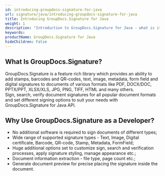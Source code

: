 ```yaml
---
id: introducing-groupdocs-signature-for-java
url: signature/java/introducing-groupdocs-signature-for-java
title: Introducing GroupDocs.Signature for Java
weight: 1
description: "Introduction to GroupDocs.Signature for Java - what is it and why to use"
keywords: 
productName: GroupDocs.Signature for Java
hideChildren: False
---
```

## What Is GroupDocs.Signature?

GroupDocs.Signature is a feature rich library which provides an ability to add stamps, barcodes and QR-codes, text, image, metadata, form field and digital signatures to documents of various formats like PDF, DOCX/DOC, PPTX/PPT, XLSX/XLS, JPG, PNG, TIFF, HTML and many others.   
Sign, search, verify document signatures for all popular document formats and set different signing options to suit your needs with GroupDocs.Signature for Java API.

## Why Use GroupDocs.Signature as a Developer?

*   No additional software is required to sign documents of different types;    
*   Wide range of supported signature types - Text, Image, Digital certificate, Barcode, QR-code, Stamp, Metadata, FormField;    
*   Huge additional options set to customize sign, search and verification processes, apply signature styling, manage appearance etc.;    
*   Document information extraction - file type, page count etc.;    
*   Generate document preview for precise placing the signature inside the document.
